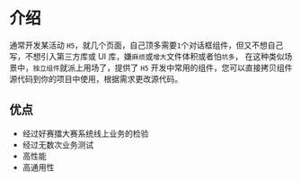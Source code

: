 # 介绍

通常开发某活动 `H5`，就几个页面，自己顶多需要`1`个对话框组件，但又不想自己写，不想引入第三方库或 UI 库，嫌`麻烦`或`增大`文件体积或者怕`坑多`，
在这种类似场景中，`独立组件`就派上用场了，提供了 `H5` 开发中常用的组件，您可以直接拷贝组件源代码到你的项目中使用，根据需求更改源代码。

## 优点
- 经过好赛擂大赛系统线上业务的检验
- 经过无数次业务测试
- 高性能
- 高通用性
